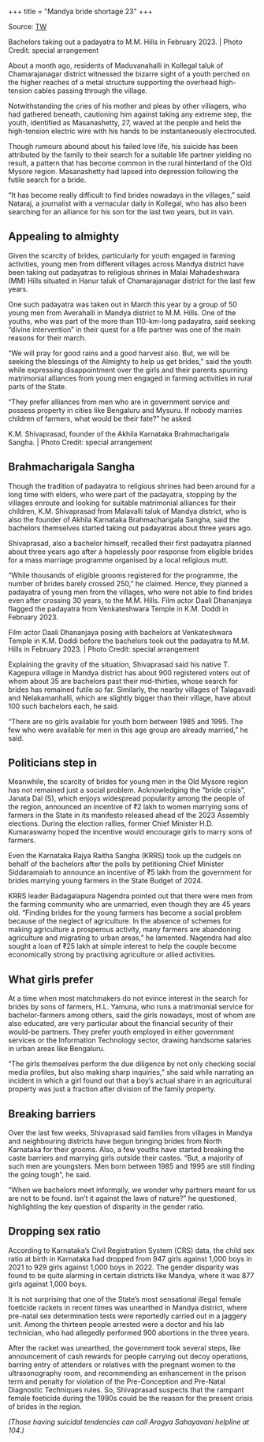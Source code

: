 +++
title = "Mandya bride shortage 23"
+++

Source: [TW](https://www.thehindu.com/news/national/karnataka/scarcity-of-brides-hits-old-mysore-region/article69481383.ece/amp/)

Bachelors taking out a padayatra to M.M. Hills in February 2023. | Photo Credit: special arrangement

About a month ago, residents of Maduvanahalli in Kollegal taluk of Chamarajanagar district witnessed the bizarre sight of a youth perched on the higher reaches of a metal structure supporting the overhead high-tension cables passing through the village.

Notwithstanding the cries of his mother and pleas by other villagers, who had gathered beneath, cautioning him against taking any extreme step, the youth, identified as Masanashetty, 27, waved at the people and held the high-tension electric wire with his hands to be instantaneously electrocuted.

Though rumours abound about his failed love life, his suicide has been attributed by the family to their search for a suitable life partner yielding no result, a pattern that has become common in the rural hinterland of the Old Mysore region. Masanashetty had lapsed into depression following the futile search for a bride.


“It has become really difficult to find brides nowadays in the villages,” said Nataraj, a journalist with a vernacular daily in Kollegal, who has also been searching for an alliance for his son for the last two years, but in vain.

## Appealing to almighty

Given the scarcity of brides, particularly for youth engaged in farming activities, young men from different villages across Mandya district have been taking out padayatras to religious shrines in Malai Mahadeshwara (MM) Hills situated in Hanur taluk of Chamarajanagar district for the last few years.

One such padayatra was taken out in March this year by a group of 50 young men from Averahalli in Mandya district to M.M. Hills. One of the youths, who was part of the more than 110-km-long padayatra, said seeking “divine intervention” in their quest for a life partner was one of the main reasons for their march.

“We will pray for good rains and a good harvest also. But, we will be seeking the blessings of the Almighty to help us get brides,” said the youth while expressing disappointment over the girls and their parents spurning matrimonial alliances from young men engaged in farming activities in rural parts of the State.

“They prefer alliances from men who are in government service and possess property in cities like Bengaluru and Mysuru. If nobody marries children of farmers, what would be their fate?” he asked.



K.M. Shivaprasad, founder of the Akhila Karnataka Brahmacharigala Sangha. | Photo Credit: special arrangement

## Brahmacharigala Sangha

Though the tradition of padayatra to religious shrines had been around for a long time with elders, who were part of the padayatra, stopping by the villages enroute and looking for suitable matrimonial alliances for their children, K.M. Shivaprasad from Malavalli taluk of Mandya district, who is also the founder of Akhila Karnataka Brahmacharigala Sangha, said the bachelors themselves started taking out padayatras about three years ago.

Shivaprasad, also a bachelor himself, recalled their first padayatra planned about three years ago after a hopelessly poor response from eligible brides for a mass marriage programme organised by a local religious mutt.

“While thousands of eligible grooms registered for the programme, the number of brides barely crossed 250,” he claimed. Hence, they planned a padayatra of young men from the villages, who were not able to find brides even after crossing 30 years, to the M.M. Hills. Film actor Daali Dhananjaya flagged the padayatra from Venkateshwara Temple in K.M. Doddi in February 2023.


Film actor Daali Dhananjaya posing with bachelors at Venkateshwara Temple in K.M. Doddi before the bachelors took out the padayatra to M.M. Hills in February 2023. | Photo Credit: special arrangement

Explaining the gravity of the situation, Shivaprasad said his native T. Kagepura village in Mandya district has about 900 registered voters out of whom about 35 are bachelors past their mid-thirties, whose search for brides has remained futile so far. Similarly, the nearby villages of Talagavadi and Nelakamanhalli, which are slightly bigger than their village, have about 100 such bachelors each, he said.

“There are no girls available for youth born between 1985 and 1995. The few who were available for men in this age group are already married,” he said.

## Politicians step in

Meanwhile, the scarcity of brides for young men in the Old Mysore region has not remained just a social problem. Acknowledging the “bride crisis”, Janata Dal (S), which enjoys widespread popularity among the people of the region, announced an incentive of ₹2 lakh to women marrying sons of farmers in the State in its manifesto released ahead of the 2023 Assembly elections. During the election rallies, former Chief Minister H.D. Kumaraswamy hoped the incentive would encourage girls to marry sons of farmers.

Even the Karnataka Rajya Raitha Sangha (KRRS) took up the cudgels on behalf of the bachelors after the polls by petitioning Chief Minister Siddaramaiah to announce an incentive of ₹5 lakh from the government for brides marrying young farmers in the State Budget of 2024.

KRRS leader Badagalapura Nagendra pointed out that there were men from the farming community who are unmarried, even though they are 45 years old. “Finding brides for the young farmers has become a social problem because of the neglect of agriculture. In the absence of schemes for making agriculture a prosperous activity, many farmers are abandoning agriculture and migrating to urban areas,” he lamented. Nagendra had also sought a loan of ₹25 lakh at simple interest to help the couple become economically strong by practising agriculture or allied activities.

## What girls prefer

At a time when most matchmakers do not evince interest in the search for brides by sons of farmers, H.L. Yamuna, who runs a matrimonial service for bachelor-farmers among others, said the girls nowadays, most of whom are also educated, are very particular about the financial security of their would-be partners. They prefer youth employed in either government services or the Information Technology sector, drawing handsome salaries in urban areas like Bengaluru.

“The girls themselves perform the due diligence by not only checking social media profiles, but also making sharp inquiries,” she said while narrating an incident in which a girl found out that a boy’s actual share in an agricultural property was just a fraction after division of the family property.

## Breaking barriers

Over the last few weeks, Shivaprasad said families from villages in Mandya and neighbouring districts have begun bringing brides from North Karnataka for their grooms. Also, a few youths have started breaking the caste barriers and marrying girls outside their castes. “But, a majority of such men are youngsters. Men born between 1985 and 1995 are still finding the going tough”, he said.

“When we bachelors meet informally, we wonder why partners meant for us are not to be found. Isn’t it against the laws of nature?” he questioned, highlighting the key question of disparity in the gender ratio.

## Dropping sex ratio

According to Karnataka’s Civil Registration System (CRS) data, the child sex ratio at birth in Karnataka had dropped from 947 girls against 1,000 boys in 2021 to 929 girls against 1,000 boys in 2022. The gender disparity was found to be quite alarming in certain districts like Mandya, where it was 877 girls against 1,000 boys.

It is not surprising that one of the State’s most sensational illegal female foeticide rackets in recent times was unearthed in Mandya district, where pre-natal sex determination tests were reportedly carried out in a jaggery unit. Among the thirteen people arrested were a doctor and his lab technician, who had allegedly performed 900 abortions in the three years.

After the racket was unearthed, the government took several steps, like announcement of cash rewards for people carrying out decoy operations, barring entry of attenders or relatives with the pregnant women to the ultrasonography room, and recommending an enhancement in the prison term and penalty for violation of the Pre-Conception and Pre-Natal Diagnostic Techniques rules. So, Shivaprasad suspects that the rampant female foeticide during the 1990s could be the reason for the present crisis of brides in the region.

_(Those having suicidal tendencies can call Arogya Sahayavani helpline at 104.)_
